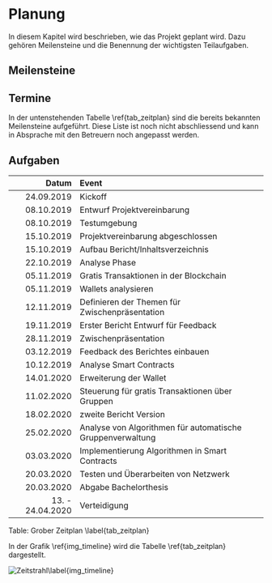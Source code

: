 # Planung

In diesem Kapitel wird beschrieben, wie das Projekt geplant wird. Dazu gehören Meilensteine und die Benennung der wichtigsten Teilaufgaben. 

## Meilensteine

## Termine

In der untenstehenden Tabelle \ref{tab_zeitplan} sind die bereits bekannten Meilensteine aufgeführt. Diese Liste ist noch nicht abschliessend und kann in Absprache mit den Betreuern noch angepasst werden.


## Aufgaben

| Datum  |Event   |   
|---:|:---|
| 24.09.2019 | Kickoff  |
| 08.10.2019 | Entwurf Projektvereinbarung |
| 08.10.2019 | Testumgebung|
| 15.10.2019 | Projektvereinbarung abgeschlossen|
| 15.10.2019 | Aufbau Bericht/Inhaltsverzeichnis  |
| 22.10.2019 | Analyse Phase |
| 05.11.2019 | Gratis Transaktionen in der Blockchain| 
| 05.11.2019 | Wallets analysieren |
| 12.11.2019 | Definieren der Themen für Zwischenpräsentation |
| 19.11.2019 | Erster Bericht Entwurf für Feedback |
| 28.11.2019 | Zwischenpräsentation  |
| 03.12.2019 | Feedback des Berichtes einbauen |
| 10.12.2019 | Analyse Smart Contracts  | 
| 14.01.2020 | Erweiterung der Wallet |
| 11.02.2020 | Steuerung für gratis Transaktionen über Gruppen  | 
| 18.02.2020 | zweite Bericht Version |
| 25.02.2020 | Analyse von Algorithmen für automatische Gruppenverwaltung|
| 03.03.2020 | Implementierung Algorithmen in Smart Contracts| 
| 20.03.2020 | Testen und Überarbeiten von Netzwerk |
| 20.03.2020 | Abgabe Bachelorthesis  |
| 13. - 24.04.2020 | Verteidigung  |

Table: Grober Zeitplan \label{tab_zeitplan}


In der Grafik \ref{img_timeline} wird die Tabelle \ref{tab_zeitplan} dargestellt. 

![Zeitstrahl\label{img_timeline}](images/timeline_v1_1.PNG "Zeitstrahl") 



